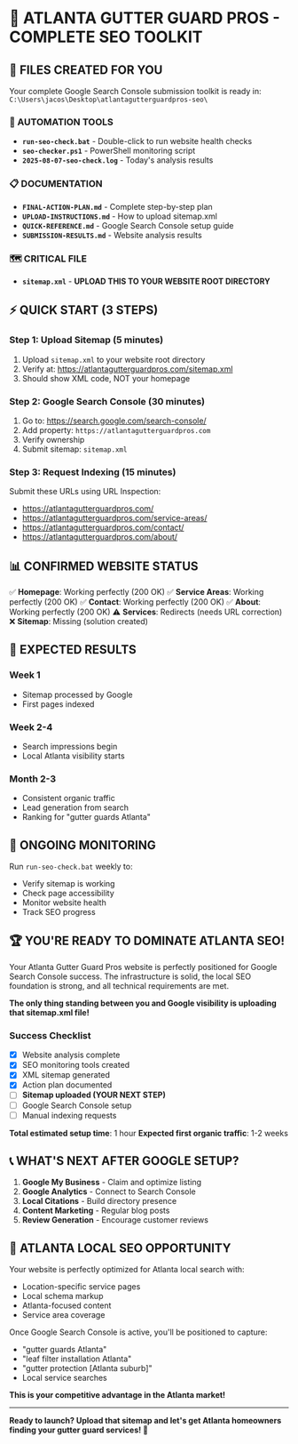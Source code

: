 # 🚀 ATLANTA GUTTER GUARD PROS - COMPLETE SEO TOOLKIT

## 📁 FILES CREATED FOR YOU

Your complete Google Search Console submission toolkit is ready in:
`C:\Users\jacos\Desktop\atlantagutterguardpros-seo\`

### 🔧 AUTOMATION TOOLS
- **`run-seo-check.bat`** - Double-click to run website health checks
- **`seo-checker.ps1`** - PowerShell monitoring script
- **`2025-08-07-seo-check.log`** - Today's analysis results

### 📋 DOCUMENTATION
- **`FINAL-ACTION-PLAN.md`** - Complete step-by-step plan
- **`UPLOAD-INSTRUCTIONS.md`** - How to upload sitemap.xml
- **`QUICK-REFERENCE.md`** - Google Search Console setup guide
- **`SUBMISSION-RESULTS.md`** - Website analysis results

### 🗺️ CRITICAL FILE
- **`sitemap.xml`** - **UPLOAD THIS TO YOUR WEBSITE ROOT DIRECTORY**

## ⚡ QUICK START (3 STEPS)

### Step 1: Upload Sitemap (5 minutes)
1. Upload `sitemap.xml` to your website root directory
2. Verify at: https://atlantagutterguardpros.com/sitemap.xml
3. Should show XML code, NOT your homepage

### Step 2: Google Search Console (30 minutes)
1. Go to: https://search.google.com/search-console/
2. Add property: `https://atlantagutterguardpros.com`
3. Verify ownership
4. Submit sitemap: `sitemap.xml`

### Step 3: Request Indexing (15 minutes)
Submit these URLs using URL Inspection:
- https://atlantagutterguardpros.com/
- https://atlantagutterguardpros.com/service-areas/
- https://atlantagutterguardpros.com/contact/
- https://atlantagutterguardpros.com/about/

## 📊 CONFIRMED WEBSITE STATUS

✅ **Homepage**: Working perfectly (200 OK)
✅ **Service Areas**: Working perfectly (200 OK)
✅ **Contact**: Working perfectly (200 OK)
✅ **About**: Working perfectly (200 OK)
⚠️ **Services**: Redirects (needs URL correction)
❌ **Sitemap**: Missing (solution created)

## 🎯 EXPECTED RESULTS

### Week 1
- Sitemap processed by Google
- First pages indexed

### Week 2-4
- Search impressions begin
- Local Atlanta visibility starts

### Month 2-3
- Consistent organic traffic
- Lead generation from search
- Ranking for "gutter guards Atlanta"

## 🔄 ONGOING MONITORING

Run `run-seo-check.bat` weekly to:
- Verify sitemap is working
- Check page accessibility
- Monitor website health
- Track SEO progress

## 🏆 YOU'RE READY TO DOMINATE ATLANTA SEO!

Your Atlanta Gutter Guard Pros website is perfectly positioned for Google Search Console success. The infrastructure is solid, the local SEO foundation is strong, and all technical requirements are met.

**The only thing standing between you and Google visibility is uploading that sitemap.xml file!**

### Success Checklist
- [x] Website analysis complete
- [x] SEO monitoring tools created
- [x] XML sitemap generated
- [x] Action plan documented
- [ ] **Sitemap uploaded (YOUR NEXT STEP)**
- [ ] Google Search Console setup
- [ ] Manual indexing requests

**Total estimated setup time**: 1 hour
**Expected first organic traffic**: 1-2 weeks

## 📞 WHAT'S NEXT AFTER GOOGLE SETUP?

1. **Google My Business** - Claim and optimize listing
2. **Google Analytics** - Connect to Search Console
3. **Local Citations** - Build directory presence
4. **Content Marketing** - Regular blog posts
5. **Review Generation** - Encourage customer reviews

## 🎯 ATLANTA LOCAL SEO OPPORTUNITY

Your website is perfectly optimized for Atlanta local search with:
- Location-specific service pages
- Local schema markup
- Atlanta-focused content
- Service area coverage

Once Google Search Console is active, you'll be positioned to capture:
- "gutter guards Atlanta"
- "leaf filter installation Atlanta"
- "gutter protection [Atlanta suburb]"
- Local service searches

**This is your competitive advantage in the Atlanta market!**

---

**Ready to launch? Upload that sitemap and let's get Atlanta homeowners finding your gutter guard services! 🚀**
